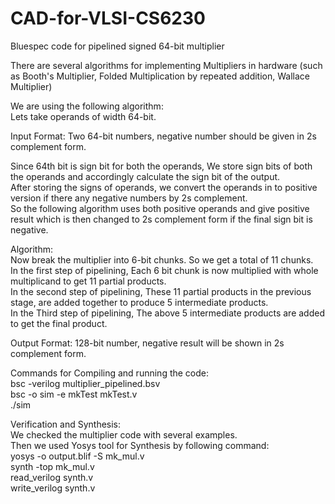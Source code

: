 # CAD-for-VLSI-CS6230
Bluespec code for pipelined signed 64-bit multiplier

There are several algorithms for implementing Multipliers in hardware (such as Booth's Multiplier, Folded Multiplication by repeated addition, Wallace Multiplier)

We are using the following algorithm:<br />
Lets take operands of width 64-bit.

Input Format: Two 64-bit numbers, negative number should be given in 2s complement form.

Since 64th bit is sign bit for both the operands, We store sign bits of both the operands and accordingly calculate the sign bit of the output.<br />
After storing the signs of operands, we convert the operands in to positive version if there any negative numbers by 2s complement. <br />
So the following algorithm uses both positive operands and give positive result which is then changed to 2s complement form if the final sign bit is negative.


Algorithm:<br />
Now break the multiplier into 6-bit chunks. So we get a total of 11 chunks.<br />
In the first step of pipelining, Each 6 bit chunk is now multiplied with whole multiplicand to get 11 partial products.<br />
In the second step of pipelining, These 11 partial products in the previous stage, are added together to produce 5 intermediate products.<br />
In the Third step of pipelining, The above 5 intermediate products are added to get the final product.<br />

Output Format: 128-bit number, negative result will be shown in 2s complement form.<br />

Commands for Compiling and running the code:<br />
bsc -verilog multiplier_pipelined.bsv<br />
bsc -o sim -e mkTest mkTest.v<br />
./sim<br />

Verification and Synthesis:<br />
We checked the multiplier code with several examples. <br />
Then we used Yosys tool for Synthesis by following command:<br />
yosys -o output.blif -S mk_mul.v<br />
synth -top mk_mul.v</br>
read_verilog synth.v</br>
write_verilog synth.v<br/>

